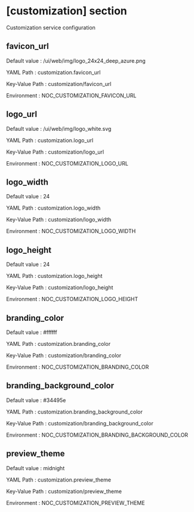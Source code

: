 # [customization] section
Customization service configuration

## favicon_url

Default value
:   /ui/web/img/logo_24x24_deep_azure.png

YAML Path
:   customization.favicon_url

Key-Value Path
:   customization/favicon_url

Environment
:   NOC_CUSTOMIZATION_FAVICON_URL

## logo_url

Default value
:   /ui/web/img/logo_white.svg

YAML Path
:   customization.logo_url

Key-Value Path
:   customization/logo_url

Environment
:   NOC_CUSTOMIZATION_LOGO_URL

## logo_width

Default value
:   24

YAML Path
:   customization.logo_width

Key-Value Path
:   customization/logo_width

Environment
:   NOC_CUSTOMIZATION_LOGO_WIDTH

## logo_height

Default value
:   24

YAML Path
:   customization.logo_height

Key-Value Path
:   customization/logo_height

Environment
:   NOC_CUSTOMIZATION_LOGO_HEIGHT

## branding_color

Default value
:   #ffffff

YAML Path
:   customization.branding_color

Key-Value Path
:   customization/branding_color

Environment
:   NOC_CUSTOMIZATION_BRANDING_COLOR

## branding_background_color

Default value
:   #34495e

YAML Path
:   customization.branding_background_color

Key-Value Path
:   customization/branding_background_color

Environment
:   NOC_CUSTOMIZATION_BRANDING_BACKGROUND_COLOR

## preview_theme

Default value
:   midnight

YAML Path
:   customization.preview_theme

Key-Value Path
:   customization/preview_theme

Environment
:   NOC_CUSTOMIZATION_PREVIEW_THEME
